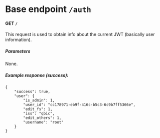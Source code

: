 # Base endpoint `/auth`

#### GET `/`
This request is used to obtain info about the current JWT (basically user information).
##### Parameters
None.<br>
##### Example response (success):
```
{
	"success": true,
	"user": {
		"is_admin": 1,
		"user_id": "cc178971-eb9f-416c-b5c3-6c9b7ff5366e",
		"edit_fs": 1,
		"iss": "qbic",
		"edit_others": 1,
		"username": "root"
	}
}
```

